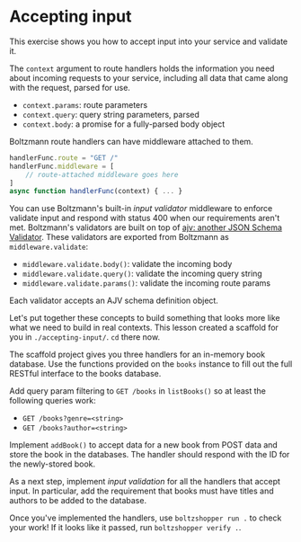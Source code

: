 # Accepting input

This exercise shows you how to accept input into your service and validate it.

The `context` argument to route handlers holds the information you need about incoming requests to your service, including all data that came along with the request, parsed for use.

- `context.params`: route parameters
- `context.query`: query string parameters, parsed
- `context.body`: a promise for a fully-parsed body object

Boltzmann route handlers can have middleware attached to them.

```js
handlerFunc.route = "GET /"
handlerFunc.middleware = [
    // route-attached middleware goes here
]
async function handlerFunc(context) { ... }
```

You can use Boltzmann's built-in _input validator_ middleware to enforce validate input and respond
with status 400 when our requirements aren't met. Boltzmann's validators are built on top of [ajv:
another JSON Schema Validator](https://ajv.js.org). These validators are exported from Boltzmann as
`middleware.validate`:

* `middleware.validate.body()`: validate the incoming body
* `middleware.validate.query()`: validate the incoming query string
* `middleware.validate.params()`: validate the incoming route params

Each validator accepts an AJV schema definition object.

Let's put together these concepts to build something that looks more like what we need to build in
real contexts. This lesson created a scaffold for you in `./accepting-input/`. `cd` there now.

The scaffold project gives you three handlers for an in-memory book database. Use the functions
provided on the `books` instance to fill out the full RESTful interface to the books database.

Add query param filtering to `GET /books` in `listBooks()` so at least the following queries work:

- `GET /books?genre=<string>`
- `GET /books?author=<string>`

Implement `addBook()` to accept data for a new book from POST data and store the book in the
databases. The handler should respond with the ID for the newly-stored book.

As a next step, implement _input validation_ for all the handlers that accept input. In particular,
add the requirement that books must have titles and authors to be added to the database.

Once you've implemented the handlers, use `boltzshopper run .` to check your work! If it looks like
it passed, run `boltzshopper verify .`.
